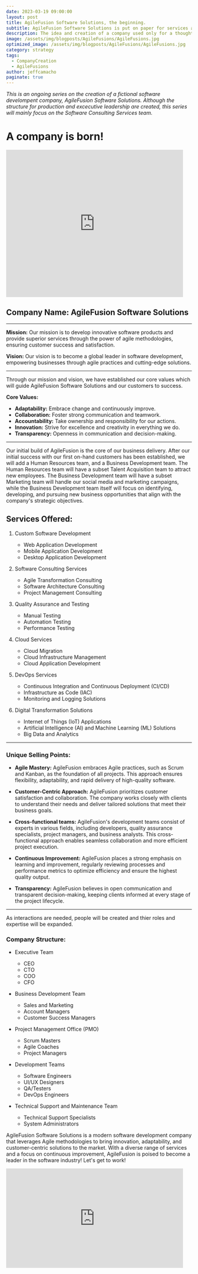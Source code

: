 ```yaml
---
date: 2023-03-19 09:00:00
layout: post
title: AgileFusion Software Solutions, the beginning.
subtitle: AgileFusion Software Solutions is put on paper for services and company breakdown.
description: The idea and creation of a company used only for a thought experiment and discussions.
image: /assets/img/blogposts/AgileFusions/AgileFusions.jpg
optimized_image: /assets/img/blogposts/AgileFusions/AgileFusions.jpg
category: strategy
tags:
  - CompanyCreation
  - AgileFusions
author: jeffcamacho
paginate: true
---
```


*This is an ongoing series on the creation of a fictional software develompent company, AgileFusion Software Solutions. Although the structure for production and excecutive leadership are created, this series will mainly focus on the Software Consulting Services team.*

# A company is born!

<iframe src="https://giphy.com/embed/ssYTQOB9SkwvgsLhEk" width="480" height="400" frameBorder="0" class="giphy-embed" allowFullScreen></iframe><p><a href="https://giphy.com/gifs/theoffice-the-office-tv-michael-scott-paper-company-ssYTQOB9SkwvgsLhEk"></a></p>

## Company Name: AgileFusion Software Solutions

---

**Mission:** Our mission is to develop innovative software products and provide superior services through the power of agile methodologies, ensuring customer success and satisfaction.

**Vision:** Our vision is to become a global leader in software development, empowering businesses through agile practices and cutting-edge solutions.

---

Through our mission and vision, we have established our core values which will guide AgileFusion Software Solutions and our customers to success.

**Core Values:**

* **Adaptability:** Embrace change and continuously improve.
* **Collaboration:** Foster strong communication and teamwork.
* **Accountability:** Take ownership and responsibility for our actions.
* **Innovation:** Strive for excellence and creativity in everything we do.
* **Transparency:** Openness in communication and decision-making.

---

Our initial build of AgileFusion is the core of our business delivery. After our initial success with our first on-hand customers has been established, we will add a Human Resources team, and a Business Development team. The Human Resources team will have a subset Talent Acquisition team to attract new employees. The Business Development team will have a subset Marketing team will handle our social media and marketing campaigns, while the Business Development team itself will focus on identifying, developing, and pursuing new business opportunities that align with the company's strategic objectives.

## Services Offered:

1. Custom Software Development

    * Web Application Development
    * Mobile Application Development
    * Desktop Application Development

2. Software Consulting Services

    * Agile Transformation Consulting
    * Software Architecture Consulting
    * Project Management Consulting

3. Quality Assurance and Testing

    * Manual Testing
    * Automation Testing
    * Performance Testing

4. Cloud Services

    * Cloud Migration
    * Cloud Infrastructure Management
    * Cloud Application Development

5. DevOps Services

    * Continuous Integration and Continuous Deployment (CI/CD)
    * Infrastructure as Code (IAC)
    * Monitoring and Logging Solutions

6. Digital Transformation Solutions

    * Internet of Things (IoT) Applications
    * Artificial Intelligence (AI) and Machine Learning (ML) Solutions
    * Big Data and Analytics

---

### Unique Selling Points:

  -  **Agile Mastery:** AgileFusion embraces Agile practices, such as Scrum and Kanban, as the foundation of all projects. This approach ensures flexibility, adaptability, and rapid delivery of high-quality software.

  -  **Customer-Centric Approach:** AgileFusion prioritizes customer satisfaction and collaboration. The company works closely with clients to understand their needs and deliver tailored solutions that meet their business goals.

  -  **Cross-functional teams:** AgileFusion's development teams consist of experts in various fields, including developers, quality assurance specialists, project managers, and business analysts. This cross-functional approach enables seamless collaboration and more efficient project execution.

  -  **Continuous Improvement:** AgileFusion places a strong emphasis on learning and improvement, regularly reviewing processes and performance metrics to optimize efficiency and ensure the highest quality output.

  -  **Transparency:** AgileFusion believes in open communication and transparent decision-making, keeping clients informed at every stage of the project lifecycle.
  
---

As interactions are needed, people will be created and thier roles and expertise will be expanded.

### Company Structure:

  - Executive Team

    - CEO
    - CTO
    - COO
    - CFO

  - Business Development Team

    - Sales and Marketing
    - Account Managers
    - Customer Success Managers

  - Project Management Office (PMO)

    - Scrum Masters
    - Agile Coaches
    - Project Managers

  - Development Teams

    - Software Engineers
    - UI/UX Designers
    - QA/Testers
    - DevOps Engineers

  - Technical Support and Maintenance Team

    - Technical Support Specialists
    - System Administrators

AgileFusion Software Solutions is a modern software development company that leverages Agile methodologies to bring innovation, adaptability, and customer-centric solutions to the market. With a diverse range of services and a focus on continuous improvement, AgileFusion is poised to become a leader in the software industry! Let's get to work!

<iframe src="https://giphy.com/embed/SHwmCzJZUptEm4Idmb" width="480" height="270" frameBorder="0" class="giphy-embed" allowFullScreen></iframe><p><a href="https://giphy.com/gifs/bubbleproof-tech-silicon-valley-SHwmCzJZUptEm4Idmb"></a></p>